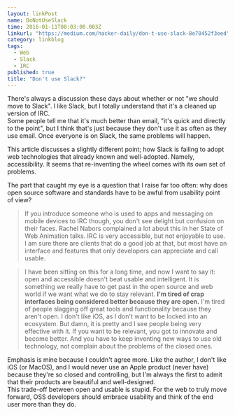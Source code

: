 ```yaml
---
layout: linkPost
name: DoNotUseSlack
time: 2016-01-11T08:03:00.003Z
linkurl: "https://medium.com/hacker-daily/don-t-use-slack-8e70452f3eed"
category: linkblog
tags: 
  - Web
  - Slack
  - IRC
published: true
title: "Don't use Slack?"
---
```


There's always a discussion these days about whether or not "we should move to Slack". I like Slack, but I totally understand that it's a cleaned up version of IRC.  
Some people tell me that it's much better than email, "it's quick and directly to the point", but I think that's just because they don't use it as often as they use email. Once everyone is on Slack, the same problems will happen.  

This article discusses a slightly different point; how Slack is failing to adopt web technologies that already known and well-adopted. Namely, accessibility. It seems that re-inventing the wheel comes with its own set of problems.  

The part that caught my eye is a question that I raise far too often: why does open source software and standards have to be awful from usability point of view?  

<blockquote>If you introduce someone who is used to apps and messaging on mobile devices to IRC though, you don't see delight but confusion on their faces. Rachel Nabors complained a lot about this in her State of Web Animation talks. IRC is very accessible, but not enjoyable to use. I am sure there are clients that do a good job at that, but most have an interface and features that only developers can appreciate and call usable.</blockquote>

<blockquote>I have been sitting on this for a long time, and now I want to say it: open and accessible doesn't beat usable and intelligent. It is something we really have to get past in the open source and web world if we want what we do to stay relevant. <b>I'm tired of crap interfaces being considered better because they are open.</b> I'm tired of people slagging off great tools and functionality because they aren't open. I don't like iOS, as I don't want to be locked into an ecosystem. But damn, it is pretty and I see people being very effective with it. If you want to be relevant, you got to innovate and become better. And you have to keep inventing new ways to use old technology, not complain about the problems of the closed ones.</blockquote>

Emphasis is mine because I couldn't agree more. Like the author, I don't like iOS (or MacOS), and I would never use an Apple product (never have) because they're so closed and controlling, but I'm always the first to admit that their products are beautiful and well-designed.  
This trade-off between open and usable is stupid. For the web to truly move forward, OSS developers should embrace usability and think of the end user more than they do.

